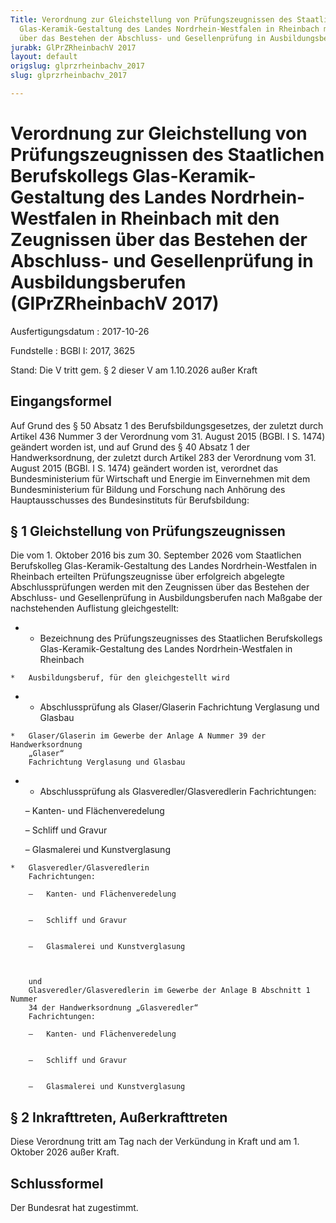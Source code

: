 ```yaml
---
Title: Verordnung zur Gleichstellung von Prüfungszeugnissen des Staatlichen Berufskollegs
  Glas-Keramik-Gestaltung des Landes Nordrhein-Westfalen in Rheinbach mit den Zeugnissen
  über das Bestehen der Abschluss- und Gesellenprüfung in Ausbildungsberufen
jurabk: GlPrZRheinbachV 2017
layout: default
origslug: glprzrheinbachv_2017
slug: glprzrheinbachv_2017

---
```


# Verordnung zur Gleichstellung von Prüfungszeugnissen des Staatlichen Berufskollegs Glas-Keramik-Gestaltung des Landes Nordrhein-Westfalen in Rheinbach mit den Zeugnissen über das Bestehen der Abschluss- und Gesellenprüfung in Ausbildungsberufen (GlPrZRheinbachV 2017)

Ausfertigungsdatum
:   2017-10-26

Fundstelle
:   BGBl I: 2017, 3625

Stand: Die V tritt gem. § 2 dieser V am 1.10.2026 außer Kraft

## Eingangsformel

Auf Grund des § 50 Absatz 1 des Berufsbildungsgesetzes, der zuletzt
durch Artikel 436 Nummer 3 der Verordnung vom 31. August 2015 (BGBl. I
S. 1474) geändert worden ist, und auf Grund des § 40 Absatz 1 der
Handwerksordnung, der zuletzt durch Artikel 283 der Verordnung vom 31.
August 2015 (BGBl. I S. 1474) geändert worden ist, verordnet das
Bundesministerium für Wirtschaft und Energie im Einvernehmen mit dem
Bundesministerium für Bildung und Forschung nach Anhörung des
Hauptausschusses des Bundesinstituts für Berufsbildung:


## § 1 Gleichstellung von Prüfungszeugnissen

Die vom 1. Oktober 2016 bis zum 30. September 2026 vom Staatlichen
Berufskolleg Glas-Keramik-Gestaltung des Landes Nordrhein-Westfalen in
Rheinbach erteilten Prüfungszeugnisse über erfolgreich abgelegte
Abschlussprüfungen werden mit den Zeugnissen über das Bestehen der
Abschluss- und Gesellenprüfung in Ausbildungsberufen nach Maßgabe der
nachstehenden Auflistung gleichgestellt:

*    *   Bezeichnung des Prüfungszeugnisses
        des Staatlichen Berufskollegs
        Glas-Keramik-Gestaltung des Landes
        Nordrhein-Westfalen in Rheinbach

    *   Ausbildungsberuf, für den gleichgestellt wird


*    *   Abschlussprüfung als Glaser/Glaserin
        Fachrichtung Verglasung und Glasbau

    *   Glaser/Glaserin im Gewerbe der Anlage A Nummer 39 der Handwerksordnung
        „Glaser“
        Fachrichtung Verglasung und Glasbau


*    *   Abschlussprüfung als Glasveredler/Glasveredlerin
        Fachrichtungen:

        –   Kanten- und Flächenveredelung


        –   Schliff und Gravur


        –   Glasmalerei und Kunstverglasung




    *   Glasveredler/Glasveredlerin
        Fachrichtungen:

        –   Kanten- und Flächenveredelung


        –   Schliff und Gravur


        –   Glasmalerei und Kunstverglasung



        und
        Glasveredler/Glasveredlerin im Gewerbe der Anlage B Abschnitt 1 Nummer
        34 der Handwerksordnung „Glasveredler“
        Fachrichtungen:

        –   Kanten- und Flächenveredelung


        –   Schliff und Gravur


        –   Glasmalerei und Kunstverglasung








## § 2 Inkrafttreten, Außerkrafttreten

Diese Verordnung tritt am Tag nach der Verkündung in Kraft und am 1.
Oktober 2026 außer Kraft.


## Schlussformel

Der Bundesrat hat zugestimmt.

